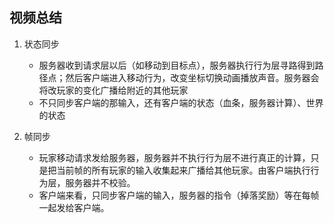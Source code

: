 ## 视频总结

1. 状态同步
   * 服务器收到请求层以后（如移动到目标点），服务器执行行为层寻路得到路径点；然后客户端进入移动行为，改变坐标切换动画播放声音。服务器会将改玩家的变化广播给附近的其他玩家
   * 不只同步客户端的那输入，还有客户端的状态（血条，服务器计算）、世界的状态

2. 帧同步
   * 玩家移动请求发给服务器，服务器并不执行行为层不进行真正的计算，只是把当前帧的所有玩家的输入收集起来广播给其他玩家。由客户端执行行为层，服务器并不校验。
   * 客户端来看，只同步客户端的输入，服务器的指令（掉落奖励）等在每帧一起发给客户端。